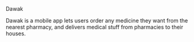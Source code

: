 Dawak

Dawak is a mobile app lets users order any medicine they want from the nearest pharmacy, and delivers medical stuff from pharmacies to their houses.
